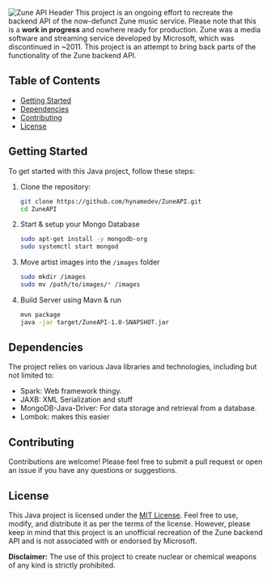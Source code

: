 ![Zune API Header](https://github.com/hynamedev/ZuneAPI/assets/89894310/761bd3c6-b8a3-4050-8fa1-26377d3f6949)
This project is an ongoing effort to recreate the backend API of the now-defunct Zune music service. Please note that this is a **work in progress** and nowhere ready for production. Zune was a media software and streaming service developed by Microsoft, which was discontinued in ~2011. This project is an attempt to bring back parts of the functionality of the Zune backend API.

## Table of Contents

- [Getting Started](#getting-started)
- [Dependencies](#dependencies)
- [Contributing](#contributing)
- [License](#license)

## Getting Started

To get started with this Java project, follow these steps:

1. Clone the repository:

   ```bash
   git clone https://github.com/hynamedev/ZuneAPI.git
   cd ZuneAPI
   ```

2. Start & setup your Mongo Database
   ```bash
   sudo apt-get install -y mongodb-org
   sudo systemctl start mongod
   ```
   
3. Move artist images into the `/images` folder
   ```bash
   sudo mkdir /images
   sudo mv /path/to/images/* /images
   ```

4. Build Server using Mavn & run
   ```bash
   mvn package
   java -jar target/ZuneAPI-1.0-SNAPSHOT.jar
   ```


## Dependencies

The project relies on various Java libraries and technologies, including but not limited to:

- Spark: Web framework thingy.
- JAXB: XML Serialization and stuff
- MongoDB-Java-Driver: For data storage and retrieval from a database.
- Lombok: makes this easier

## Contributing

Contributions are welcome! Please feel free to submit a pull request or open an issue if you have any questions or suggestions.

## License

This Java project is licensed under the [MIT License](LICENSE). Feel free to use, modify, and distribute it as per the terms of the license. However, please keep in mind that this project is an unofficial recreation of the Zune backend API and is not associated with or endorsed by Microsoft.

**Disclaimer:** The use of this project to create nuclear or chemical weapons of any kind is strictly prohibited.

